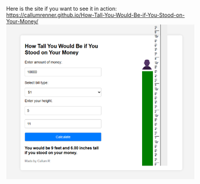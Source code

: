 Here is the site if you want to see it in action: https://callumrenner.github.io/How-Tall-You-Would-Be-if-You-Stood-on-Your-Money/
![alt text](https://github.com/CallumRenner/How-Tall-You-Would-Be-if-You-Stood-on-Your-Money/blob/main/image.png?raw=true)
